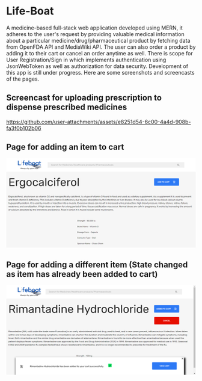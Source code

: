# Life-Boat
A medicine-based full-stack web application developed using MERN, it adheres to the user's request by providing valuable medical information about a particular medicine/drug/pharmaceutical product by fetching data from OpenFDA API and MediaWiki API. The user can also order a product by adding it to their cart or cancel an order anytime as well. There is scope for User Registration/Sign in which implements authentication using JsonWebToken as well as authorization for data security. Development of this app is still under progress. Here are some screenshots and screencasts of the pages.

## Screencast for uploading prescription to dispense prescribed medicines
https://github.com/user-attachments/assets/e8251d54-6c00-4a4d-908b-fa3f0b102b06

## Page for adding an item to cart
![alt text](client/src/components/images/screenshots/screenshot2.png)

## Page for adding a different item (State changed as item has already been added to cart)
![alt text](client/src/components/images/screenshots/screenshot3.png)
